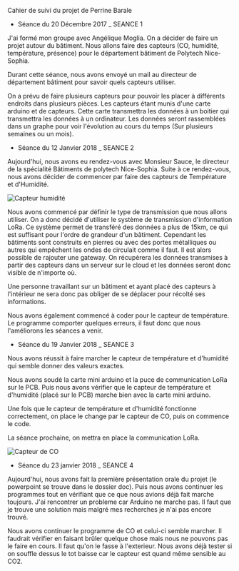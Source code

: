  Cahier de suivi du projet de Perrine Barale

* Séance du 20 Décembre 2017 _ SEANCE 1

J'ai formé mon groupe avec Angélique Moglia. 
On a décider de faire un projet autour du bâtiment. Nous allons faire des capteurs (CO, humidité, température, présence) pour le département bâtiment de Polytech Nice-Sophia.

Durant cette séance, nous avons envoyé un mail au directeur de département bâtiment pour savoir quels capteurs utiliser.

On a prévu de faire plusieurs capteurs pour pouvoir les placer à différents endroits dans plusieurs pièces. Les capteurs étant munis d'une carte arduino et de capteurs. Cette carte transmettra les données à un boitier qui transmettra les données à un ordinateur. Les données seront rassemblées dans un graphe pour voir l'évolution au cours du temps (Sur plusieurs semaines ou un mois).



* Séance du 12 Janvier 2018 _ SEANCE 2

Aujourd'hui, nous avons eu rendez-vous avec Monsieur Sauce, le directeur de la spécialité Bâtiments de polytech Nice-Sophia. Suite à ce rendez-vous, nous avons décider de commencer par faire des capteurs de Température et d'Humidité. 

![Capteur humidité](http://www.shop2tout.com/25026-thickbox/arduino-dht11-capteur-numerique-temperature-humidite.jpg "Capteur d'humidité")

Nous avons commencé par définir le type de transmission que nous allons utiliser. On a donc décidé d'utiliser le système de transmission d'information LoRa. Ce système permet de transféré des données a plus de 15km, ce qui est suffisant pour l'ordre de grandeur d'un bâtiment. Cependant les bâtiments sont construits en pierres ou avec des portes métalliques ou autres qui empêchent les ondes de circulait comme il faut. Il est alors possible de rajouter une gateway.
On récupèrera les données transmises à partir des capteurs dans un serveur sur le cloud et les données seront donc visible de n'importe où. 

Une personne travaillant sur un bâtiment et ayant placé des capteurs à l'intérieur ne sera donc pas obliger de se déplacer pour récolté ses informations.

Nous avons également commencé à coder pour le capteur de température. Le programme comporter quelques erreurs, il faut donc que nous l'améliorons les séances a venir.

* Séance du 19 Janvier 2018 _ SEANCE 3

Nous avons réussit à faire marcher le capteur de température et d'humidité qui semble donner des valeurs exactes.

Nous avons soudé la carte mini arduino et la puce de communication LoRa sur le PCB. Puis nous avons vérifier que le capteur de température et d'humidité (placé sur le PCB) marche bien avec la carte mini arduino. 

Une fois que le capteur de température et d'humidité fonctionne correctement, on place le change par le capteur de CO, puis on commence le code. 

La séance prochaine, on mettra en place la communication LoRa.

![Capteur de CO](https://i.ebayimg.com/images/g/324AAOSw4UtWSTrE/s-l300.jpg "Capteur de CO")

* Séance du 23 janvier 2018 _ SEANCE 4

Aujourd'hui, nous avons fait la première présentation orale du projet (le powerpoint se trouve dans le dossier doc). 
Puis nous avons continuer les programmes tout en vérifiant que ce que nous avions déjà fait marche toujours. J'ai rencontrer un probleme car Arduino ne marche pas. Il faut que je trouve une solution mais malgré mes recherches je n'ai pas encore trouvé.

Nous avons continuer le programme de CO et celui-ci semble marcher.
Il faudrait vérifier en faisant brûler quelque chose mais nous ne pouvons pas le faire en cours. Il faut qu'on le fasse à l'exterieur. Nous avons déjà tester si on souffle dessus le tot baisse car le capteur est quand même sensible au CO2.

